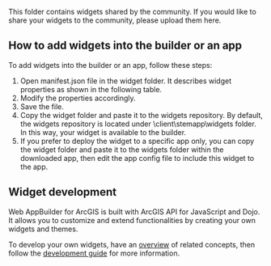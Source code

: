 
This folder contains widgets shared by the community. If you would like to share your widgets to the community, please upload them here.  

## How to add widgets into the builder or an app
To add widgets into the builder or an app, follow these steps:

1. Open manifest.json file in the widget folder. It describes widget properties as shown in the following table.
2. Modify the properties accordingly.
3. Save the file.
4. Copy the widget folder and paste it to the widgets repository. By default, the widgets repository is located under \client\stemapp\widgets folder. In this way, your widget is available to the builder. 
5. If you prefer to deploy the widget to a specific app only, you can copy the widget folder and paste it to the widgets folder within the downloaded app, then edit the app config file to include this widget to the app.

## Widget development
Web AppBuilder for ArcGIS is built with ArcGIS API for JavaScript and Dojo. It allows you to customize and extend functionalities by creating your own widgets and themes.

To develop your own widgets, have an [overview](http://developers.arcgis.com/web-appbuilder/guide/developer-s-guide-overview.htm) of related concepts, then follow the [development guide](http://developers.arcgis.com/web-appbuilder/guide/naming-conventions.htm) for more information. 
